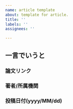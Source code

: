 ```yaml
---
name: article template
about: template for article.
title: ''
labels: ''
assignees: ''

---
```


## 一言でいうと


### 論文リンク


### 著者/所属機関


### 投稿日付(yyyy/MM/dd)


<!-- 以下はあってもなくても構いません。必要に応じて追加して下さい
　　(コメントアウトされていて表示されません。追加の際は ＜!-- --＞の外に出してください) -->
<!--
## 概要
-->
<!--
## 新規性・差分
-->
<!--
## 手法
-->
<!--
## 結果
-->
<!--
## コメント
-->
